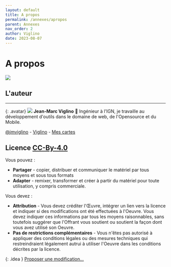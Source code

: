 ```yaml
---
layout: default
title: A propos
permalink: /annexes/apropos
parent: Annexes
nav_order: 2
author: Viglino
date: 2023-08-07
---
```


# A propos
![](/Macarte-MI/assets/banner/fantasy.jpg)

## L'auteur
---

{: .avatar}
![](https://avatars.githubusercontent.com/u/7868217)
**Jean-Marc Viglino** 🧭 Ingénieur à l'IGN, je travaille au développement d'outils dans le domaine de web, de l'Opensource et du Mobile.

[<i class="fa fa-twitter"></i> @jmviglino](https://twitter.com/jmviglino) -
[<i class="fa fa-github"></i> Viglino](https://github.com/Viglino) -
[<i class="fa fa-map"></i> Mes cartes](https://macarte.ign.fr/utilisateur/Viglino_jmsS)

## Licence [CC-By-4.0](https://github.com/Viglino/Macarte-MI/blob/main/LICENSE.txt)

Vous pouvez :
* **Partager** - copier, distribuer et communiquer le matériel par tous moyens et sous tous formats
* **Adapter** - remixer, transformer et créer à partir du matériel pour toute utilisation, y compris commerciale.

Vous devez :
* **Attribution** - Vous devez créditer l'Œuvre, intégrer un lien vers la licence et indiquer si des modifications ont été effectuées à l'Oeuvre. Vous devez indiquer ces informations par tous les moyens raisonnables, sans toutefois suggérer que l'Offrant vous soutient ou soutient la façon dont vous avez utilisé son Oeuvre.
* **Pas de restrictions complémentaires** - Vous n'êtes pas autorisé à appliquer des conditions légales ou des mesures techniques qui restreindraient légalement autrui à utiliser l'Oeuvre dans les conditions décrites par la licence.

{: .idea }
[Proposer une modification...](https://github.com/Viglino/Macarte-MI/issues)